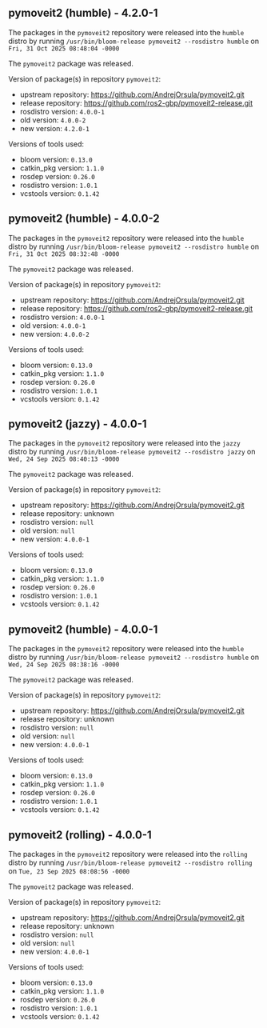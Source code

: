 ## pymoveit2 (humble) - 4.2.0-1

The packages in the `pymoveit2` repository were released into the `humble` distro by running `/usr/bin/bloom-release pymoveit2 --rosdistro humble` on `Fri, 31 Oct 2025 08:48:04 -0000`

The `pymoveit2` package was released.

Version of package(s) in repository `pymoveit2`:

- upstream repository: https://github.com/AndrejOrsula/pymoveit2.git
- release repository: https://github.com/ros2-gbp/pymoveit2-release.git
- rosdistro version: `4.0.0-1`
- old version: `4.0.0-2`
- new version: `4.2.0-1`

Versions of tools used:

- bloom version: `0.13.0`
- catkin_pkg version: `1.1.0`
- rosdep version: `0.26.0`
- rosdistro version: `1.0.1`
- vcstools version: `0.1.42`


## pymoveit2 (humble) - 4.0.0-2

The packages in the `pymoveit2` repository were released into the `humble` distro by running `/usr/bin/bloom-release pymoveit2 --rosdistro humble` on `Fri, 31 Oct 2025 08:32:48 -0000`

The `pymoveit2` package was released.

Version of package(s) in repository `pymoveit2`:

- upstream repository: https://github.com/AndrejOrsula/pymoveit2.git
- release repository: https://github.com/ros2-gbp/pymoveit2-release.git
- rosdistro version: `4.0.0-1`
- old version: `4.0.0-1`
- new version: `4.0.0-2`

Versions of tools used:

- bloom version: `0.13.0`
- catkin_pkg version: `1.1.0`
- rosdep version: `0.26.0`
- rosdistro version: `1.0.1`
- vcstools version: `0.1.42`


## pymoveit2 (jazzy) - 4.0.0-1

The packages in the `pymoveit2` repository were released into the `jazzy` distro by running `/usr/bin/bloom-release pymoveit2 --rosdistro jazzy` on `Wed, 24 Sep 2025 08:40:13 -0000`

The `pymoveit2` package was released.

Version of package(s) in repository `pymoveit2`:

- upstream repository: https://github.com/AndrejOrsula/pymoveit2.git
- release repository: unknown
- rosdistro version: `null`
- old version: `null`
- new version: `4.0.0-1`

Versions of tools used:

- bloom version: `0.13.0`
- catkin_pkg version: `1.1.0`
- rosdep version: `0.26.0`
- rosdistro version: `1.0.1`
- vcstools version: `0.1.42`


## pymoveit2 (humble) - 4.0.0-1

The packages in the `pymoveit2` repository were released into the `humble` distro by running `/usr/bin/bloom-release pymoveit2 --rosdistro humble` on `Wed, 24 Sep 2025 08:38:16 -0000`

The `pymoveit2` package was released.

Version of package(s) in repository `pymoveit2`:

- upstream repository: https://github.com/AndrejOrsula/pymoveit2.git
- release repository: unknown
- rosdistro version: `null`
- old version: `null`
- new version: `4.0.0-1`

Versions of tools used:

- bloom version: `0.13.0`
- catkin_pkg version: `1.1.0`
- rosdep version: `0.26.0`
- rosdistro version: `1.0.1`
- vcstools version: `0.1.42`


## pymoveit2 (rolling) - 4.0.0-1

The packages in the `pymoveit2` repository were released into the `rolling` distro by running `/usr/bin/bloom-release pymoveit2 --rosdistro rolling` on `Tue, 23 Sep 2025 08:08:56 -0000`

The `pymoveit2` package was released.

Version of package(s) in repository `pymoveit2`:

- upstream repository: https://github.com/AndrejOrsula/pymoveit2.git
- release repository: unknown
- rosdistro version: `null`
- old version: `null`
- new version: `4.0.0-1`

Versions of tools used:

- bloom version: `0.13.0`
- catkin_pkg version: `1.1.0`
- rosdep version: `0.26.0`
- rosdistro version: `1.0.1`
- vcstools version: `0.1.42`


